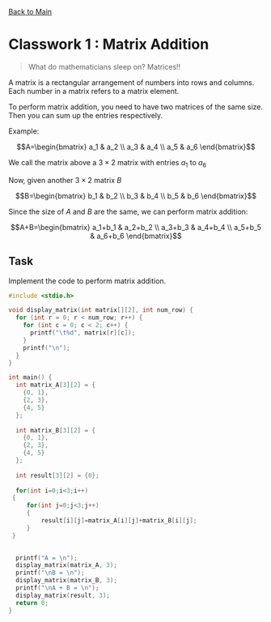 [Back to Main](../README.md)

# Classwork 1 : Matrix Addition

> What do mathematicians sleep on? Matrices!!

A matrix is a rectangular arrangement of numbers into rows and columns. Each number in a matrix refers to a matrix element.

To perform matrix addition, you need to have two matrices of the same size. Then you can sum up the entries respectively.

Example:

```math
A=\begin{bmatrix} a_1 & a_2 \\ a_3 & a_4 \\ a_5 & a_6 \end{bmatrix}
```

We call the matrix above a $3\times2$ matrix with entries $a_1$ to $a_6$

Now, given another $3\times2$ matrix $B$

```math
B=\begin{bmatrix} b_1 & b_2 \\ b_3 & b_4 \\ b_5 & b_6 \end{bmatrix}
```

Since the size of $A$ and
$B$ are the same, we can perform matrix addition:

```math
A+B=\begin{bmatrix} a_1+b_1 & a_2+b_2 \\ a_3+b_3 & a_4+b_4 \\ a_5+b_5 & a_6+b_6 \end{bmatrix}
```

## Task

Implement the code to perform matrix addition.

```c
#include <stdio.h>

void display_matrix(int matrix[][2], int num_row) {
  for (int r = 0; r < num_row; r++) {
    for (int c = 0; c < 2; c++) {
      printf("\t%d", matrix[r][c]);
    }
    printf("\n");
  }
}

int main() {
  int matrix_A[3][2] = {
    {0, 1},
    {2, 3},
    {4, 5}
  };
  
  int matrix_B[3][2] = {
    {0, 1},
    {2, 3},
    {4, 5}
  };
  
  int result[3][2] = {0};
  
  for(int i=0;i<3;i++)
 {
     for(int j=0;j<3;j++)
     {
         result[i][j]=matrix_A[i][j]+matrix_B[i][j];
     }
 }

  
  printf("A = \n");
  display_matrix(matrix_A, 3);
  printf("\nB = \n");
  display_matrix(matrix_B, 3);
  printf("\nA + B = \n");
  display_matrix(result, 3);
  return 0;
}
```
